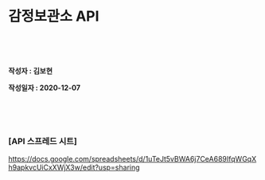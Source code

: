 # 감정보관소 API

&nbsp;

&nbsp;

**작성자 : 김보현**

**작성일자 : 2020-12-07**

&nbsp;

&nbsp;

### [API 스프레드 시트]

https://docs.google.com/spreadsheets/d/1uTeJt5vBWA6j7CeA689IfqWGqXh9apkvcUiCxXWjX3w/edit?usp=sharing